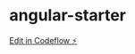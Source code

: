 # angular-starter

[Edit in Codeflow ⚡️](https://stackblitz.com/~/github.com/gopaltechie/angular-starter)